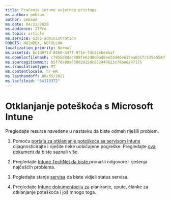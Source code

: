 ```yaml
---
title: Praćenje intune uvjetnog pristupa
ms.author: pebaum
author: pebaum
ms.date: 04/21/2020
ms.audience: ITPro
ms.topic: article
ms.service: o365-administration
ROBOTS: NOINDEX, NOFOLLOW
localization_priority: Normal
ms.assetid: bc1d971d-84b0-447f-971e-7dc37ebeb5af
ms.openlocfilehash: c7855d8dac488fe62d8e0ad8ee2ad46e615ea031fc535eb54dfde9512c8921ea
ms.sourcegitcommit: b5f7da89a650d2915dc652449623c78be6247175
ms.translationtype: MT
ms.contentlocale: hr-HR
ms.lasthandoff: 08/05/2021
ms.locfileid: "54113372"
---
```

# <a name="troubleshoot-issues-with-microsoft-intune"></a>Otklanjanje poteškoća s Microsoft Intune

Pregledajte resurse navedene u nastavku da biste odmah riješili problem.
  
1. Pomoću [portala za otklanjanje poteškoća sa servisom Intune](https://devicemanagement.microsoft.com/#blade/Microsoft_Intune_DeviceSettings/TroubleshootBlade) dijagnosticirajte i riješite neke uobičajene pogreške. Pregledajte [ovaj dokument ](https://docs.microsoft.com/intune/help-desk-operators)da biste saznali više.
    
2. Pregledajte [Intune TechNet da biste ](https://social.technet.microsoft.com/forums/home?forum=microsoftintuneprod)pronašli odgovore i rješenja najčešćih problema.
    
3. Pogledajte stanje [servisa](https://portal.office.com/AdminPortal/Home#/servicehealth) da biste vidjeli status servisa. 
    
4. Pregledajte [Intune dokumentaciju za](https://docs.microsoft.com/intune/) planiranje, upute, članke za otklanjanje poteškoća i još mnogo toga. 
    

